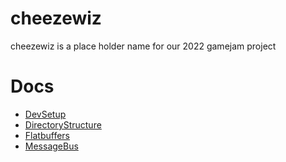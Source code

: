 # cheezewiz
cheezewiz is a place holder name for our 2022 gamejam project

# Docs
* [DevSetup](./docs/DevSetup.md)
* [DirectoryStructure](./docs/DirectoryStructure.md)
* [Flatbuffers](./docs/flatbuffers.md)
* [MessageBus](./docs/pubsub.md)
